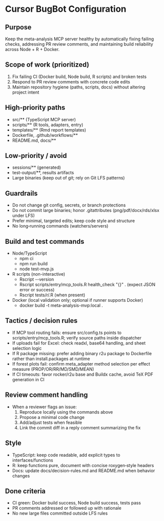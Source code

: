 # Cursor BugBot Configuration

## Purpose
Keep the meta-analysis MCP server healthy by automatically fixing failing checks, addressing PR review comments, and maintaining build reliability across Node + R + Docker.

## Scope of work (prioritized)
1. Fix failing CI (Docker build, Node build, R scripts) and broken tests
2. Respond to PR review comments with concrete code edits
3. Maintain repository hygiene (paths, scripts, docs) without altering project intent

## High‑priority paths
- src/** (TypeScript MCP server)
- scripts/** (R tools, adapters, entry)
- templates/** (Rmd report templates)
- Dockerfile, .github/workflows/**
- README.md, docs/**

## Low‑priority / avoid
- sessions/** (generated)
- test-output/**, results artifacts
- Large binaries (keep out of git; rely on Git LFS patterns)

## Guardrails
- Do not change git config, secrets, or branch protections
- Do not commit large binaries; honor .gitattributes (png/pdf/docx/rds/xlsx under LFS)
- Prefer minimal, targeted edits; keep code style and structure
- No long‑running commands (watchers/servers)

## Build and test commands
- Node/TypeScript
  - npm ci
  - npm run build
  - node test-mvp.js
- R scripts (non-interactive)
  - Rscript --version
  - Rscript scripts/entry/mcp_tools.R health_check "{}" .  (expect JSON error or success)
  - Rscript tests/r/<file>.R  (when present)
- Docker (local validation only; optional if runner supports Docker)
  - docker build -t meta-analysis-mvp:local .

## Tactics / decision rules
- If MCP tool routing fails: ensure src/config.ts points to scripts/entry/mcp_tools.R; verify source paths inside dispatcher
- If uploads fail for Excel: check readxl, base64 handling, and sheet selection logic
- If R package missing: prefer adding binary r2u package to Dockerfile rather than install.packages at runtime
- If forest plots fail: confirm meta_adapter method selection per effect measure (PROP/OR/RR/MD/SMD/MEAN)
- If CI timeouts: favor rocker/r2u base and Buildx cache, avoid TeX PDF generation in CI

## Review comment handling
- When a reviewer flags an issue:
  1) Reproduce locally using the commands above
  2) Propose a minimal code change
  3) Add/adjust tests when feasible
  4) Link the commit diff in a reply comment summarizing the fix

## Style
- TypeScript: keep code readable, add explicit types to interfaces/functions
- R: keep functions pure, document with concise roxygen‑style headers
- Docs: update docs/decision-rules.md and README.md when behavior changes

## Done criteria
- CI green: Docker build success, Node build success, tests pass
- PR comments addressed or followed up with rationale
- No new large files committed outside LFS rules
